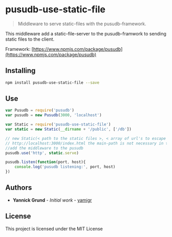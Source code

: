 # pusudb-use-static-file

> Middleware to serve static-files with the pusudb-framework.

This middleware add a static-file-server to the pusudb-framwork to sending static files to the client.

Framework: [https://www.npmjs.com/package/pusudb](https://www.npmjs.com/package/pusudb)

<a name="installing"></a>
## Installing

```sh
npm install pusudb-use-static-file --save
```

## Use

```js
var Pusudb = require('pusudb')
var pusudb = new Pusudb(3000, 'localhost')

var Static = require('pusudb-use-static-file')
var static = new Static(__dirname + '/public', ['/db']) 

// new Static(< path to the static files >, < array of url's to escape when a get-request fired >)
// http://localhost:3000/index.html the main-path is not necessary in the url
//add the middleware to the pusudb
pusudb.use('http', static.serve)

pusudb.listen(function(port, host){
    console.log('pusudb listening:', port, host)
})
```
<a name="authors"></a>

## Authors

* **Yannick Grund** - *Initial work* - [yamigr](https://github.com/yamigr)

<a name="license"></a>

## License

This project is licensed under the MIT License

